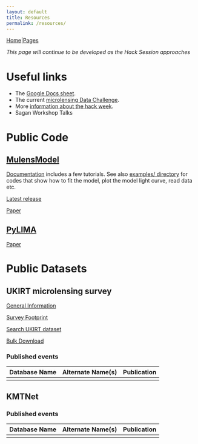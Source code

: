 ```yaml
---
layout: default
title: Resources
permalink: /resources/
---
```


[Home](https://ulens-hack.github.io/)|[Pages](/sitemap/)

_This page will continue to be developed as the Hack Session approaches_

# Useful links
- The [Google Docs sheet](https://docs.google.com/document/d/1XviE8EQrYmBAgbucmlsP6APogf0_PFCnKwmNvHMzMAg/edit#).
- The current [microlensing Data Challenge](http://microlensing-source.org/data-challenge/).
- More [information about the hack week](/about/).
- Sagan Workshop Talks


# Public Code

## [MulensModel](https://github.com/rpoleski/MulensModel/)

[Documentation](https://rpoleski.github.io/MulensModel/) includes a few tutorials. See also [examples/ directory](https://github.com/rpoleski/MulensModel/tree/master/examples) for codes that show how to fit the model, plot the model light curve, read data etc.

[Latest release](https://github.com/rpoleski/MulensModel/releases/tag/v1.4.0/)

[Paper](https://arxiv.org/abs/1803.01003/)

## [PyLIMA](https://github.com/ebachelet/pyLIMA/)

[Paper](http://iopscience.iop.org/article/10.3847/1538-3881/aa911c/meta/)

# Public Datasets

## UKIRT microlensing survey

[General Information](https://exoplanetarchive.ipac.caltech.edu/docs/UKIRTMission.html)

[Survey Footprint](https://exoplanetarchive.ipac.caltech.edu/docs/UKIRT_figures.html)

[Search UKIRT dataset](https://exoplanetarchive.ipac.caltech.edu/cgi-bin/TblSearch/nph-tblSearchInit?app=ExoTbls&config=ukirttimeseries)

[Bulk Download](https://exoplanetarchive.ipac.caltech.edu/docs/UKIRTBulkDownload.html)


### Published events
| Database Name | Alternate Name(s) | Publication |
| --------------|-------------------|-------------|
|  |  |  |

## KMTNet

### Published events
| Database Name | Alternate Name(s) | Publication |
| --------------|-------------------|-------------|
|  |  |  |
